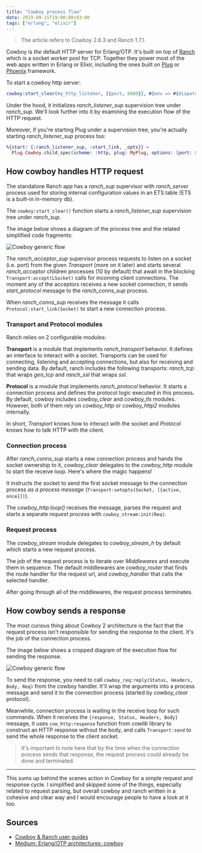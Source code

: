 ```yaml
---
title: "Cowboy process flow"
date: 2019-09-15T19:00:00+03:00
tags: ["erlang", "elixir"]
---
```


> The article refers to Cowboy 2.6.3 and Ranch 1.7.1.

Cowboy is *the* default HTTP server for Erlang/OTP. It's built on top of [Ranch](https://ninenines.eu/docs/en/ranch/2.0/guide/) which is a socket worker pool for TCP. Together they power most of the web apps written in Erlang or Elixir, including the ones built on [Plug](https://github.com/elixir-plug/plug) or [Phoenix](https://phoenixframework.org) framework.

To start a cowboy http server:

``` erlang
cowboy:start_clear(my_http_listener, [{port, 8080}], #{env => #{dispatch => Dispatch}})
```

Under the hood, it initializes *ranch_listener_sup* supervision tree under *ranch_sup*. 
We'll look further into it by examining the execution flow of the HTTP request.

Moreover, if you're starting Plug under a supervision tree, you're actually starting *ranch_listener_sup* process too:

``` elixir
%{start: {:ranch_listener_sup, :start_link, _opts}} = 
  Plug.Cowboy.child_spec(scheme: :http, plug: MyPlug, options: [port: 8080])
```

## How cowboy handles HTTP request

The standalone Ranch app has a *ranch_sup* supervisor with *ranch_server* process used for storing internal configuration values in an ETS table (ETS is a built-in in-memory db).

The `cowboy:start_clear()` function starts a *ranch_listener_sup* supervision tree under *ranch_sup*.

The image below shows a diagram of the process tree and the related simplified code fragments:

![Cowboy generic flow](/img/cowboy_generic_flow.svg)

The *ranch_acceptor_sup* supervisor process requests to listen on a socket (i.e. port) from the given *Transport* (more on it later) and starts several *ranch_acceptor* children processes (10 by default) that await in the blocking `Transport:accept(LSocket)` calls for incoming client connections. The moment any of the acceptors receives a new socket connection, it sends *start_protocol* message to the *ranch_conns_sup* process.

When *ranch_conns_sup* receives the message it calls `Protocol:start_link(Socket)` to start a new connection process.

### Transport and Protocol modules

Ranch relies on 2 configurable modules: 

**Transport** is a module that implements *ranch_transport* behavior. It defines an interface to interact with a socket. Transports can be used for connecting, listening and accepting connections, but also for receiving and sending data. By default, ranch includes the following transports: *ranch_tcp* that wraps *gen_tcp* and *ranch_ssl* that wraps *ssl*.

**Protocol** is a module that implements *ranch_protocol* behavior. It starts a connection process and defines the protocol logic executed in this process. By default, cowboy includes *cowboy_clear* and *cowboy_tls* modules. However, both of them rely on *cowboy_http* or *cowboy_http2* modules internally.

In short, *Transport* knows how to interact with the socket and *Protocol* knows how to talk HTTP with the client.

### Connection process

After *ranch_conns_sup* starts a new connection process and hands the socket ownership to it, *cowboy_clear* delegates to the *cowboy_http* module to start the receive loop. Here's where the magic happens! 

It instructs the socket to send the first socket message to the connection process *as a process message* (`Transport:setopts(Socket, [{active, once}])`).

The *cowboy_http:loop()* receives the message, parses the request and starts a separate *request process* with `cowboy_stream:init(Req)`.

### Request process

The *cowboy_stream* module delegates to *cowboy_stream_h* by default which starts a new request process.

The job of the request process is to iterate over *Middlewares* and execute them in sequence. The default middlewares are *cowboy_router* that finds the route handler for the request url, and *cowboy_handler* that calls the selected handler.

After going through all of the middlewares, the request process terminates.

## How cowboy sends a response

The most curious thing about Cowboy 2 architecture is the fact that the request process isn't responsible for sending the response to the client. It's the job of the connection process.

The image below shows a cropped diagram of the execution flow for sending the response.

![Cowboy generic flow](/img/cowboy_reply.svg)

To send the response, you need to call `cowboy_req:reply(Status, Headers, Body, Req)` from the cowboy handler. It'll wrap the arguments into a process message and send it to the connection process (started by *cowboy_clear* protocol).

Meanwhile, connection process is waiting in the receive loop for such commands. When it receives the `{response, Status, Headers, Body}` message, it uses `cow_http:response` function from *cowlib* library to construct an HTTP response without the body, and calls `Transport:send` to send the whole response to the client socket.

> It's important to note here that by the time when the connection process sends that response, the request process could already be done and terminated.

----

This sums up behind the scenes action in Cowboy for a simple request and response cycle. I simplified and skipped some of the things, especially related to request parsing, but overall cowboy and ranch written in a cohesive and clear way and I would encourage people to have a look at it too.

## Sources

- [Cowboy & Ranch user guides](https://ninenines.eu/docs/)
- [Medium: Erlang/OTP architectures: cowboy](https://medium.com/@kansi/erlang-otp-architectures-cowboy-7e5e011a7c4f)
